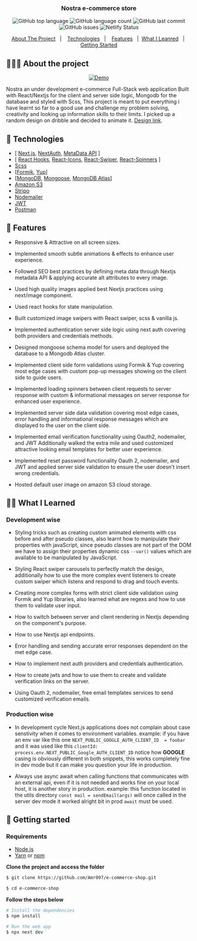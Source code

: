 <h3 align="center">
   Nostra e-commerce store
</h3>

<p align="center"></p>

<p align="center">
  <img alt="GitHub top language" src="https://img.shields.io/github/languages/top/Amr097/e-commerce-shop">

  <img alt="GitHub language count" src="https://img.shields.io/github/languages/count/Amr097/e-commerce-shop">

  <img alt="GitHub last commit" src="https://img.shields.io/github/last-commit/Amr097/e-commerce-shop">

  <img alt="GitHub issues" src="https://img.shields.io/github/issues/Amr097/e-commerce-shop">

  <img alt="Netlify Status" src="https://api.netlify.com/api/v1/badges/52a12327-6ea4-4a38-ba1c-7befa180c1cb/deploy-status">
</p>

<p align="center">
  <a href="#-about-the-project">About The Project</a>&nbsp;&nbsp;&nbsp;|&nbsp;&nbsp;&nbsp;
  <a href="#-technologies">Technologies</a>&nbsp;&nbsp;&nbsp;|&nbsp;&nbsp;&nbsp;
   <a href="#-features">Features</a>&nbsp;&nbsp;&nbsp;|&nbsp;
   <a href="#-what-i-learned">What I Leanred</a>&nbsp;&nbsp;&nbsp;|&nbsp;
  <a href="#-getting-started">Getting Started</a>
  
</p>

## 👨🏻‍💻 About the project

<p align="center">
    <a href="https://nostra-shop.netlify.app/"><img alt="Demo" src="https://amr-blogging-app.s3.eu-central-1.amazonaws.com/demo.png" target="_blank"/></a>

Nostra an under development e-commerce Full-Stack web application Built with React/Nextjs for the client and server side logic, Mongodb for the database and styled with Scss, This project is meant to put everything i have learnt so far to a good use and challenge my problem solving, creativity and looking up information skills to their limits. I picked up a random design on dribble and decided to animate it. [Design link](https://dribbble.com/shots/20743352-Fashion-E-commerce-Landing-Page).

## 🚀 Technologies

- [ [Next.js](), [NextAuth](), [MetaData API]() ]
- [ [React Hooks](), [React-Icons](), [React-Swiper](), [React-Spinners]() ]
- [Scss]()
- [[Formik](), [Yup]()]
- [[MongoDB](), [Mongoose](), [MongoDB Atlas]()]
- [Amazon S3]()
- [Stripo]()
- [Nodemailer]()
- [JWT]()
- [Postman]()

## 📜 Features

- Responsive & Attractive on all screen sizes.

- Implemented smooth subtle animations & effects to enhance user experience.

- Followed SEO best practices by defining meta data through Nextjs metadata API & applying accurate alt attributes to every image.

- Used high quality images applied best Nextjs practices using next/image component.

- Used react hooks for state manipulation.

- Built customized image swipers with React swiper, scss & vanilla js.

- Implemented authentication server side logic using next auth covering both providers and credentials methods.

- Designed mongoose schema model for users and deployed the database to a Mongodb Atlas cluster.

- Implemented client side form validations using Formik & Yup covering most edge cases with custom pop-up messages showing on the client side to guide users.

- Implemented loading spinners between client requests to server response with custom & informational messages on server response for enhanced user experience.

- Implemented server side data validation covering most edge cases, error handling and informational response messages which are displayed to the user on the client side.

- Implemented email verification functionality using Oauth2, nodemailer, and JWT Additionally walked the extra mile and used customized attractive looking email templates for better user experience.

- Implemented reset password functionality Oauth 2, nodemailer, and JWT and applied server side validation to ensure the user doesn't insert wrong credentials.

- Hosted default user image on amazon S3 cloud storage.

## ✍🏻 What I Learned

### Development wise

- Styling tricks such as creating custom animated elements with css before and after pseudo classes, also learnt how to manipulate their properties with javaScript, since pseudo classes are not part of the DOM we have to assign their properties dynamic css `--var()` values which are available to be manipulated by JavaScript.

- Styling React swiper carousels to perfectly match the design, additionally how to use the more complex event listeners to create custom swiper which listens and respond to drag and touch events.

- Creating more complex forms with strict client side validation using Formik and Yup libraries, also learned what are regexs and how to use them to validate user input.

- How to switch between server and client rendering in Nextjs depending on the component's purpose.

- How to use Nextjs api endpoints.

- Error handling and sending accurate error responses dependent on the met edge case.

- How to implement next auth providers and credentials authentication.

- How to create jwts and how to use them to create and validate verification links on the server.

- Using Oauth 2, nodemailer, free email templates services to send customized verification emails.

### Production wise

- In development cycle Next.js applications does not complain about case senstivity when it comes to environment variables. example: if you have an env var like this one `NEXT_PUBLIC_GOOGLE_AUTH_CLIENT_ID  = foobar` and it was used like this `clientId: process.env.NEXT_PUBLIC_Google_AUTH_CLIENT_ID` notice how **GOOGLE** casing is obviously different in both snippets, this works completely fine in dev mode but it can make you question your life in production.

- Always use async await when calling functions that communicates with an external api, even if it is not needed and works fine on your local host, it is another story in production. example: this function located in the utils directory `const mail = sendEmail(args)` will once called in the server dev mode it worked alright bit in prod `await` must be used.

## 🐢 Getting started

### Requirements

- [Node.js](https://nodejs.org/en/)
- [Yarn](https://classic.yarnpkg.com/) or [npm](https://www.npmjs.com/)

**Clone the project and access the folder**

```bash
$ git clone https://github.com/Amr097/e-commerce-shop.git

$ cd e-commerce-shop

```

**Follow the steps below**

```bash
# Install the dependencies
$ npm install

# Run the web app
$ npx next dev
```
